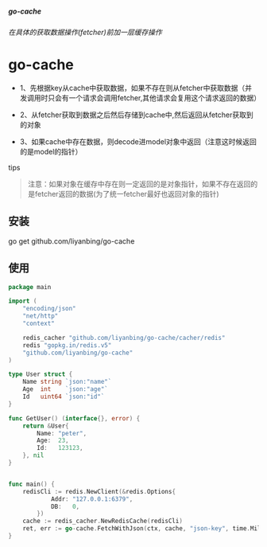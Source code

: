 ##### go-cache

###### 在具体的获取数据操作(fetcher)前加一层缓存操作


# go-cache

* 1、先根据key从cache中获取数据，如果不存在则从fetcher中获取数据（并发调用时只会有一个请求会调用fetcher,其他请求会复用这个请求返回的数据）

* 2、从fetcher获取到数据之后然后存储到cache中,然后返回从fetcher获取到的对象

* 3、如果cache中存在数据，则decode进model对象中返回（注意这时候返回的是model的指针）
 
tips 
  > 注意：如果对象在缓存中存在则一定返回的是对象指针，如果不存在返回的是fetcher返回的数据(为了统一fetcher最好也返回对象的指针)

## 安装 
go get github.com/liyanbing/go-cache

## 使用 
```go
package main

import (
	"encoding/json"
    "net/http"
    "context"

    redis_cacher "github.com/liyanbing/go-cache/cacher/redis"
	redis "gopkg.in/redis.v5"
    "github.com/liyanbing/go-cache"
)

type User struct {
	Name string `json:"name"`
	Age  int    `json:"age"`
	Id   uint64 `json:"id"`
}

func GetUser() (interface{}, error) {
	return &User{
		Name: "peter",
		Age:  23,
		Id:   123123,
	}, nil
}


func main() {
	redisCli := redis.NewClient(&redis.Options{
    		Addr: "127.0.0.1:6379",
    		DB:   0,
    	})
	cache := redis_cacher.NewRedisCache(redisCli)
    ret, err := go-cache.FetchWithJson(ctx, cache, "json-key", time.Millisecond*100, fetchFunc, TempModel{})
}
```